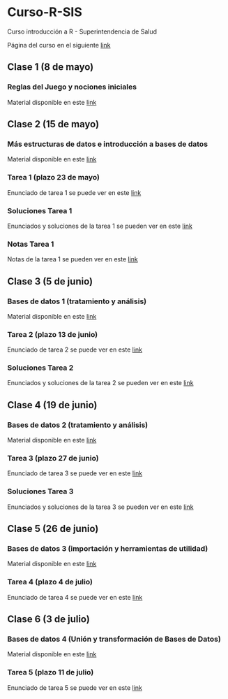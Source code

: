 # Curso-R-SIS
Curso introducción a R - Superintendencia de Salud

Página del curso en el siguiente [link](https://noliverop.github.io/Curso-R-SIS)

## Clase 1 (8 de mayo)
### Reglas del Juego y nociones iniciales
Material disponible en este [link](https://noliverop.github.io/Curso-R-SIS/sesion_1_presentacion.html)

## Clase 2 (15 de mayo)
### Más estructuras de datos e introducción a bases de datos
Material disponible en este [link](https://noliverop.github.io/Curso-R-SIS/sesion_2_presentacion.html)

### Tarea 1 (plazo 23 de mayo)
Enunciado de tarea 1 se puede ver en este [link](https://noliverop.github.io/Curso-R-SIS/tarea_1.html)

### Soluciones Tarea 1 
Enunciados y soluciones de la tarea 1 se pueden ver en este [link](https://noliverop.github.io/Curso-R-SIS/tarea_1_solucion.html)

### Notas Tarea 1 
Notas de la tarea 1 se pueden ver en este [link](https://noliverop.github.io/Curso-R-SIS/notas_tarea_1.html)

## Clase 3 (5 de junio)
### Bases de datos 1 (tratamiento y análisis)
Material disponible en este [link](https://noliverop.github.io/Curso-R-SIS/sesion_3_presentacion.html)

### Tarea 2 (plazo 13 de junio)
Enunciado de tarea 2 se puede ver en este [link](https://noliverop.github.io/Curso-R-SIS/tarea_2_enunciado.html)

### Soluciones Tarea 2 
Enunciados y soluciones de la tarea 2 se pueden ver en este [link](https://noliverop.github.io/Curso-R-SIS/tarea_2_solucion.html)

## Clase 4 (19 de junio)
### Bases de datos 2 (tratamiento y análisis)
Material disponible en este [link](https://noliverop.github.io/Curso-R-SIS/sesion_4_presentacion.html)

### Tarea 3 (plazo 27 de junio)
Enunciado de tarea 3 se puede ver en este [link](https://noliverop.github.io/Curso-R-SIS/tarea_3_enunciado.html)

### Soluciones Tarea 3 
Enunciados y soluciones de la tarea 3 se pueden ver en este [link](https://noliverop.github.io/Curso-R-SIS/tarea_3_solucion.html)

## Clase 5 (26 de junio)
### Bases de datos 3 (importación y herramientas de utilidad)
Material disponible en este [link](https://noliverop.github.io/Curso-R-SIS/sesion_5_presentacion.html)

### Tarea 4 (plazo 4 de julio)
Enunciado de tarea 4 se puede ver en este [link](https://noliverop.github.io/Curso-R-SIS/tarea_4_enunciado.html)

## Clase 6 (3 de julio)
### Bases de datos 4 (Unión y transformación de Bases de Datos)
Material disponible en este [link](https://noliverop.github.io/Curso-R-SIS/sesion_6_presentacion.html)

### Tarea 5 (plazo 11 de julio)
Enunciado de tarea 5 se puede ver en este [link](https://noliverop.github.io/Curso-R-SIS/tarea_5_enunciado.html)
